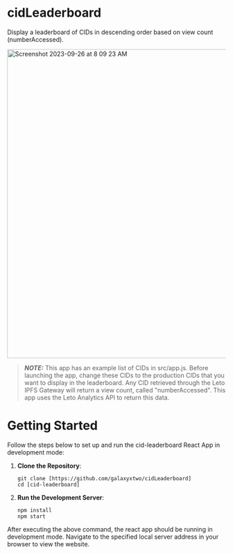 # cidLeaderboard
Display a leaderboard of CIDs in descending order based on view count (numberAccessed).


<img width="710" alt="Screenshot 2023-09-26 at 8 09 23 AM" src="https://github.com/galaxyxtwo/cidLeaderboard/assets/90220293/1ca36b07-73a7-4eb5-b213-c72e9037403a">


> **_NOTE:_** This app has an example list of CIDs in src/app.js. Before launching the app, change these CIDs to the production CIDs that you want to display in the leaderboard. Any CID retrieved through the Leto IPFS Gateway will return a view count, called "numberAccessed". This app uses the Leto Analytics API to return this data. 


# Getting Started
Follow the steps below to set up and run the cid-leaderboard React App in development mode:

1. **Clone the Repository**:
  
    ```
    git clone [https://github.com/galaxyxtwo/cidLeaderboard]
    cd [cid-leaderboard]
    ```



2. **Run the Development Server**:
    ```
    npm install
    npm start
    ```

After executing the above command, the react app should be running in development mode. Navigate to the specified local server address in your browser to view the website.
